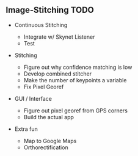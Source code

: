<link href="http://kevinburke.bitbucket.org/markdowncss/markdown.css" rel="stylesheet"></link>
<!-- Pretty -->

Image-Stitching TODO
--------------------

- Continuous Stitching
  - Integrate w/ Skynet Listener
  - Test

- Stitching
  - Figure out why confidence matching is low
  - Develop combined stitcher
  - Make the number of keypoints a variable
  - Fix Pixel Georef

- GUI / Interface
  - Figure out pixel georef from GPS corners
  - Build the actual app
 
- Extra fun
  - Map to Google Maps
  - Orthorectification
